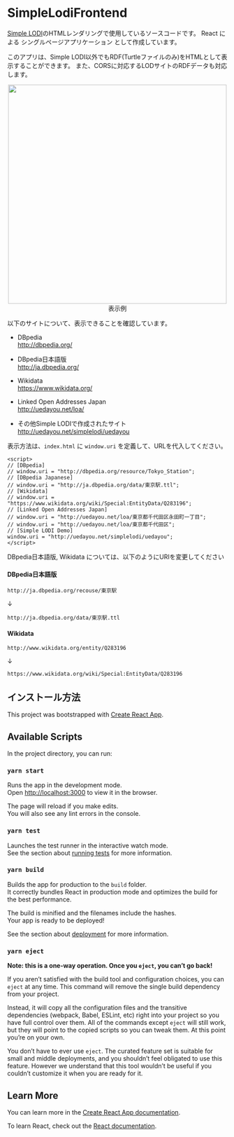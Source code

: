# SimpleLodiFrontend

[Simple LODI](https://github.com/uedayou/simplelodi)のHTMLレンダリングで使用しているソースコードです。
React による シングルページアプリケーション として作成しています。

このアプリは、Simple LODI以外でもRDF(Turtleファイルのみ)をHTMLとして表示することができます。
また、CORSに対応するLODサイトのRDFデータも対応します。

<div align="center">
<img src="https://uedayou.net/simple-lodi-frontend-demo.jpg" width="500px" />
</div>
<center>表示例</center>


以下のサイトについて、表示できることを確認しています。

- DBpedia  
<http://dbpedia.org/>

- DBpedia日本語版  
<http://ja.dbpedia.org/>

- Wikidata  
<https://www.wikidata.org/>

- Linked Open Addresses Japan  
<http://uedayou.net/loa/>

- その他Simple LODIで作成されたサイト  
<http://uedayou.net/simplelodi/uedayou>

表示方法は、`index.html` に `window.uri` を定義して、URLを代入してください。

```
<script>
// [DBpedia]
// window.uri = "http://dbpedia.org/resource/Tokyo_Station";
// [DBpedia Japanese]
// window.uri = "http://ja.dbpedia.org/data/東京駅.ttl";
// [Wikidata]
// window.uri = "https://www.wikidata.org/wiki/Special:EntityData/Q283196";
// [Linked Open Addresses Japan]
// window.uri = "http://uedayou.net/loa/東京都千代田区永田町一丁目";
// window.uri = "http://uedayou.net/loa/東京都千代田区";
// [Simple LODI Demo]
window.uri = "http://uedayou.net/simplelodi/uedayou";
</script>
```

DBpedia日本語版, Wikidata については、以下のようにURIを変更してください

#### DBpedia日本語版

```
http://ja.dbpedia.org/recouse/東京駅
```
↓
```
http://ja.dbpedia.org/data/東京駅.ttl
```

#### Wikidata

```
http://www.wikidata.org/entity/Q283196
```
↓
```
https://www.wikidata.org/wiki/Special:EntityData/Q283196
```

## インストール方法

This project was bootstrapped with [Create React App](https://github.com/facebook/create-react-app).

## Available Scripts

In the project directory, you can run:

### `yarn start`

Runs the app in the development mode.<br />
Open [http://localhost:3000](http://localhost:3000) to view it in the browser.

The page will reload if you make edits.<br />
You will also see any lint errors in the console.

### `yarn test`

Launches the test runner in the interactive watch mode.<br />
See the section about [running tests](https://facebook.github.io/create-react-app/docs/running-tests) for more information.

### `yarn build`

Builds the app for production to the `build` folder.<br />
It correctly bundles React in production mode and optimizes the build for the best performance.

The build is minified and the filenames include the hashes.<br />
Your app is ready to be deployed!

See the section about [deployment](https://facebook.github.io/create-react-app/docs/deployment) for more information.

### `yarn eject`

**Note: this is a one-way operation. Once you `eject`, you can’t go back!**

If you aren’t satisfied with the build tool and configuration choices, you can `eject` at any time. This command will remove the single build dependency from your project.

Instead, it will copy all the configuration files and the transitive dependencies (webpack, Babel, ESLint, etc) right into your project so you have full control over them. All of the commands except `eject` will still work, but they will point to the copied scripts so you can tweak them. At this point you’re on your own.

You don’t have to ever use `eject`. The curated feature set is suitable for small and middle deployments, and you shouldn’t feel obligated to use this feature. However we understand that this tool wouldn’t be useful if you couldn’t customize it when you are ready for it.

## Learn More

You can learn more in the [Create React App documentation](https://facebook.github.io/create-react-app/docs/getting-started).

To learn React, check out the [React documentation](https://reactjs.org/).
